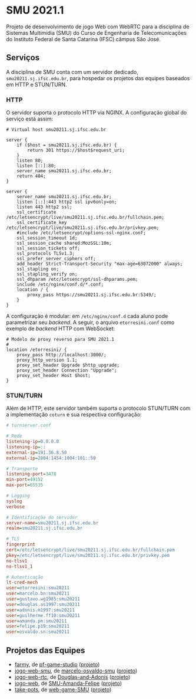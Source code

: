 # SMU 2021.1

Projeto de desenvolvimento de jogo Web com WebRTC para a disciplina de Sistemas Multimídia (SMU) do Curso de Engenharia de Telecomunicações do Instituto Federal de Santa Catarina (IFSC) câmpus São José.

## Serviços

A disciplina de SMU conta com um servidor dedicado, `smu20211.sj.ifsc.edu.br`, para hospedar os projetos das equipes baseados em HTTP e STUN/TURN.

### HTTP

O servidor suporta o protocolo HTTP via NGINX. A configuração global do serviço está assim:

```nginx
# Virtual host smu20211.sj.ifsc.edu.br

server {
    if ($host = smu20211.sj.ifsc.edu.br) {
        return 301 https://$host$request_uri;
    }
    listen 80;
    listen [::]:80;
    server_name smu20211.sj.ifsc.edu.br;
    return 404;
}

server {
    server_name smu20211.sj.ifsc.edu.br;
    listen [::]:443 http2 ssl ipv6only=on;
    listen 443 http2 ssl;
    ssl_certificate /etc/letsencrypt/live/smu20211.sj.ifsc.edu.br/fullchain.pem;
    ssl_certificate_key /etc/letsencrypt/live/smu20211.sj.ifsc.edu.br/privkey.pem;
    #include /etc/letsencrypt/options-ssl-nginx.conf;
    ssl_session_timeout 1d;
    ssl_session_cache shared:MozSSL:10m;
    ssl_session_tickets off;
    ssl_protocols TLSv1.3;
    ssl_prefer_server_ciphers off;
    add_header Strict-Transport-Security "max-age=63072000" always;
    ssl_stapling on;
    ssl_stapling_verify on;
    ssl_dhparam /etc/letsencrypt/ssl-dhparams.pem;
    include /etc/nginx/conf.d/*.conf;
    location / {
        proxy_pass https://smu20211.sj.ifsc.edu.br:5349/;
    }
}
```

A configuração é modular: em `/etc/nginx/conf.d` cada aluno pode parametrizar seu _backend_. A seguir, o arquivo `etorresini.conf` como exemplo de _backend_ HTTP com WebSocket:

```nginx
# Modelo de proxy reverso para SMU 2021.1
#
location /etorresini/ {
	proxy_pass http://localhost:3000/;
	proxy_http_version 1.1;
	proxy_set_header Upgrade $http_upgrade;
	proxy_set_header Connection "Upgrade";
	proxy_set_header Host $host;
}
```

### STUN/TURN

Além de HTTP, este servidor também suporta o protocolo STUN/TURN com a implementação `coturn` e sua respectiva configuração:

```ini
# turnserver.conf

# Rede
listening-ip=0.0.0.0
listening-ip=::
external-ip=191.36.8.50
external-ip=2804:1454:1004:101::50

# Transporte
listening-port=3478
min-port=49152
max-port=65535

# Logging
syslog
verbose

# Identificação do servidor
server-name=smu20211.sj.ifsc.edu.br
realm=smu20211.sj.ifsc.edu.br

# TLS
fingerprint
cert=/etc/letsencrypt/live/smu20211.sj.ifsc.edu.br/fullchain.pem
pkey=/etc/letsencrypt/live/smu20211.sj.ifsc.edu.br/privkey.pem
no-tlsv1
no-tlsv1_1

# Autenticação
lt-cred-mech
user=etorresini:smu20211
user=marcelo.bn:smu20211
user=gustavo.wg1985:smu20211
user=douglas.as1997:smu20211
user=adonis.m1997:smu20211
user=guilherme.ff10:smu20211
user=amanda.pm:smu20211
user=felipe.p19:smu20211
user=osvaldo.sn:smu20211
```

## Projetos das Equipes

- [farmy](https://github.com/pf-game-studio/farmy), de [pf-game-studio](https://github.com/pf-game-studio) ([projeto](https://github.com/pf-game-studio/farmy/projects/1?fullscreen=true))
- [jogo-web-smu](https://github.com/marcelo-osvaldo-smu/jogo-web-smu), de [marcelo-osvaldo-smu](https://github.com/marcelo-osvaldo-smu) ([projeto](https://github.com/marcelo-osvaldo-smu/jogo-web-smu/projects/1?fullscreen=true))
- [jogo-web-rtc](https://github.com/Douglas-and-Adonis/jogo-web-rtc), de [Douglas-and-Adonis](https://github.com/Douglas-and-Adonis) ([projeto](https://github.com/Douglas-and-Adonis/jogo-web-rtc/projects/1?fullscreen=true))
- [jogo-web](https://github.com/SMU-Amanda-Felipe/jogo-web), de [SMU-Amanda-Felipe](https://github.com/SMU-Amanda-Felipe) ([projeto](https://github.com/SMU-Amanda-Felipe/jogo-web/projects/1?fullscreen=true))
- [take-pots](https://github.com/web-game-SMU/take-pots), de [web-game-SMU](https://github.com/web-game-SMU/take-pots) ([projeto](https://github.com/web-game-SMU/take-pots/projects/1?fullscreen=true))

